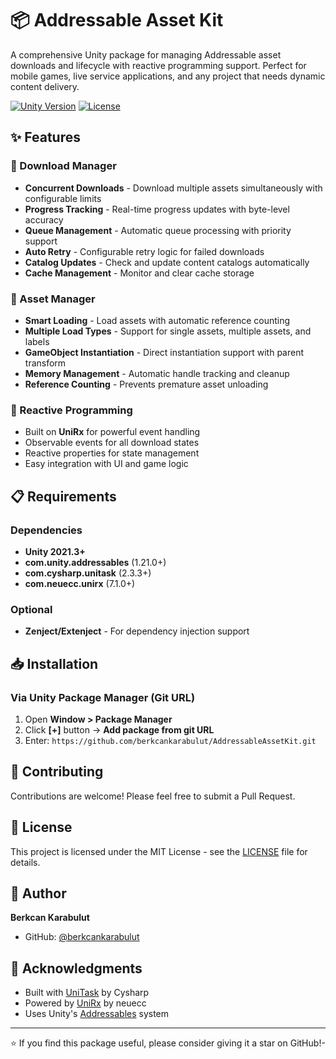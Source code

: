 # 📦 Addressable Asset Kit

A comprehensive Unity package for managing Addressable asset downloads and lifecycle with reactive programming support. Perfect for mobile games, live service applications, and any project that needs dynamic content delivery.

[![Unity Version](https://img.shields.io/badge/Unity-2021.3%2B-blue.svg)](https://unity3d.com/get-unity/download)
[![License](https://img.shields.io/badge/License-MIT-green.svg)](LICENSE)

## ✨ Features

### 🚀 Download Manager
- **Concurrent Downloads** - Download multiple assets simultaneously with configurable limits
- **Progress Tracking** - Real-time progress updates with byte-level accuracy
- **Queue Management** - Automatic queue processing with priority support
- **Auto Retry** - Configurable retry logic for failed downloads
- **Catalog Updates** - Check and update content catalogs automatically
- **Cache Management** - Monitor and clear cache storage

### 🎨 Asset Manager
- **Smart Loading** - Load assets with automatic reference counting
- **Multiple Load Types** - Support for single assets, multiple assets, and labels
- **GameObject Instantiation** - Direct instantiation support with parent transform
- **Memory Management** - Automatic handle tracking and cleanup
- **Reference Counting** - Prevents premature asset unloading

### 🔄 Reactive Programming
- Built on **UniRx** for powerful event handling
- Observable events for all download states
- Reactive properties for state management
- Easy integration with UI and game logic

## 📋 Requirements

### Dependencies
- **Unity 2021.3+**
- **com.unity.addressables** (1.21.0+)
- **com.cysharp.unitask** (2.3.3+)
- **com.neuecc.unirx** (7.1.0+)

### Optional
- **Zenject/Extenject** - For dependency injection support

## 📥 Installation

### Via Unity Package Manager (Git URL)

1. Open **Window > Package Manager**
2. Click **[+]** button → **Add package from git URL**
3. Enter: `https://github.com/berkcankarabulut/AddressableAssetKit.git`

## 🤝 Contributing

Contributions are welcome! Please feel free to submit a Pull Request.

## 📄 License

This project is licensed under the MIT License - see the [LICENSE](LICENSE) file for details.

## 👤 Author

**Berkcan Karabulut**
- GitHub: [@berkcankarabulut](https://github.com/berkcankarabulut)

## 🙏 Acknowledgments

- Built with [UniTask](https://github.com/Cysharp/UniTask) by Cysharp
- Powered by [UniRx](https://github.com/neuecc/UniRx) by neuecc
- Uses Unity's [Addressables](https://docs.unity3d.com/Packages/com.unity.addressables@latest) system

---

⭐ If you find this package useful, please consider giving it a star on GitHub!-
